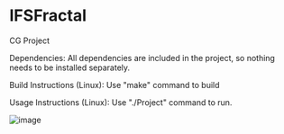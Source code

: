 # IFSFractal
CG Project

Dependencies:
All dependencies are included in the project, so nothing needs to be installed separately.

Build Instructions (Linux):
Use "make" command to build

Usage Instructions (Linux):
Use "./Project" command to run.

![image](https://github.com/user-attachments/assets/ac59811a-b387-4fab-a3ff-79f0f6946de0)

